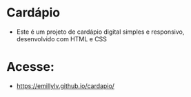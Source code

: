 # Cardápio
- Este é um projeto de cardápio digital simples e responsivo, desenvolvido com HTML e CSS
# Acesse:
- https://emillylv.github.io/cardapio/
